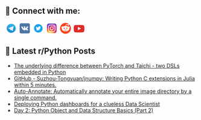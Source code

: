 ## 🔎 Connect with me:
[<img src="https://github.com/bullbesh/bullbesh/blob/main/images/Telegram.png" width="32" height="32" />](https://t.me/bullbesh)
[<img src="https://github.com/bullbesh/bullbesh/blob/main/images/VK.png" width="32" height="32" />](https://vk.com/bullbesh)
[<img src="https://github.com/bullbesh/bullbesh/blob/main/images/Twitter.png" width="32" height="32" />](https://twitter.com/bullbesh1)
[<img src="https://github.com/bullbesh/bullbesh/blob/main/images/Instagram.png" width="32" height="32" />](https://www.instagram.com/bullbesh)
[<img src="https://github.com/bullbesh/bullbesh/blob/main/images/Reddit.png" width="32" height="32" />](https://www.reddit.com/user/bullbesh)
[<img src="https://github.com/bullbesh/bullbesh/blob/main/images/YouTube.png" width="32" height="32" />](https://www.youtube.com/channel/UCtfjRs6uzgq5mfm8S06WTcg)

## 📕 Latest r/Python Posts
<!-- BLOG-POST-LIST:START -->
- [The underlying difference between PyTorch and Taichi - two DSLs embedded in Python](https://www.reddit.com/r/Python/comments/wlmziy/the_underlying_difference_between_pytorch_and/)
- [GitHub - Suzhou-Tongyuan/jnumpy: Writing Python C extensions in Julia within 5 minutes.](https://www.reddit.com/r/Python/comments/wljt3m/github_suzhoutongyuanjnumpy_writing_python_c/)
- [Auto-Annotate: Automatically annotate your entire image directory by a single command.](https://www.reddit.com/r/Python/comments/wljfis/autoannotate_automatically_annotate_your_entire/)
- [Deploying Python dashboards for a clueless Data Scientist](https://www.reddit.com/r/Python/comments/wlj78b/deploying_python_dashboards_for_a_clueless_data/)
- [Day 2: Python Object and Data Structure Basics &lpar;Part 2&rpar;](https://www.reddit.com/r/Python/comments/wliliz/day_2_python_object_and_data_structure_basics/)
<!-- BLOG-POST-LIST:END -->
